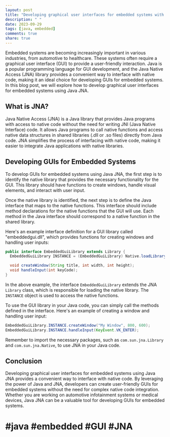 ```yaml
---
layout: post
title: "Developing graphical user interfaces for embedded systems with Java JNA"
description: " "
date: 2023-09-29
tags: [java, embedded]
comments: true
share: true
---
```


Embedded systems are becoming increasingly important in various industries, from automotive to healthcare. These systems often require a graphical user interface (GUI) to provide a user-friendly interaction. Java is a popular programming language for GUI development, and the Java Native Access (JNA) library provides a convenient way to interface with native code, making it an ideal choice for developing GUIs for embedded systems. In this blog post, we will explore how to develop graphical user interfaces for embedded systems using Java JNA.

## What is JNA?

Java Native Access (JNA) is a Java library that provides Java programs with access to native code without the need for writing JNI (Java Native Interface) code. It allows Java programs to call native functions and access native data structures in shared libraries (.dll or .so files) directly from Java code. JNA simplifies the process of interfacing with native code, making it easier to integrate Java applications with native libraries.

## Developing GUIs for Embedded Systems

To develop GUIs for embedded systems using Java JNA, the first step is to identify the native library that provides the necessary functionality for the GUI. This library should have functions to create windows, handle visual elements, and interact with user input.

Once the native library is identified, the next step is to define the Java interface that maps to the native functions. This interface should include method declarations for the native functions that the GUI will use. Each method in the Java interface should correspond to a native function in the shared library.

Here's an example interface definition for a GUI library called "embeddedgui.dll", which provides functions for creating windows and handling user inputs:

```java
public interface EmbeddedGuiLibrary extends Library {
  EmbeddedGuiLibrary INSTANCE = (EmbeddedGuiLibrary) Native.loadLibrary("embeddedgui", EmbeddedGuiLibrary.class);

  void createWindow(String title, int width, int height);
  void handleInput(int keyCode);
}
```

In the above example, the interface `EmbeddedGuiLibrary` extends the JNA `Library` class, which is responsible for loading the native library. The `INSTANCE` object is used to access the native functions.

To use the GUI library in your Java code, you can simply call the methods defined in the interface. Here's an example of creating a window and handling user input:

```java
EmbeddedGuiLibrary.INSTANCE.createWindow("My Window", 800, 600);
EmbeddedGuiLibrary.INSTANCE.handleInput(KeyEvent.VK_ENTER);
```

Remember to import the necessary packages, such as `com.sun.jna.Library` and `com.sun.jna.Native`, to use JNA in your Java code.

## Conclusion

Developing graphical user interfaces for embedded systems using Java JNA provides a convenient way to interface with native code. By leveraging the power of Java and JNA, developers can create user-friendly GUIs for embedded systems without the need for complex native code integration. Whether you are working on automotive infotainment systems or medical devices, Java JNA can be a valuable tool for developing GUIs for embedded systems.

# #java #embedded #GUI #JNA